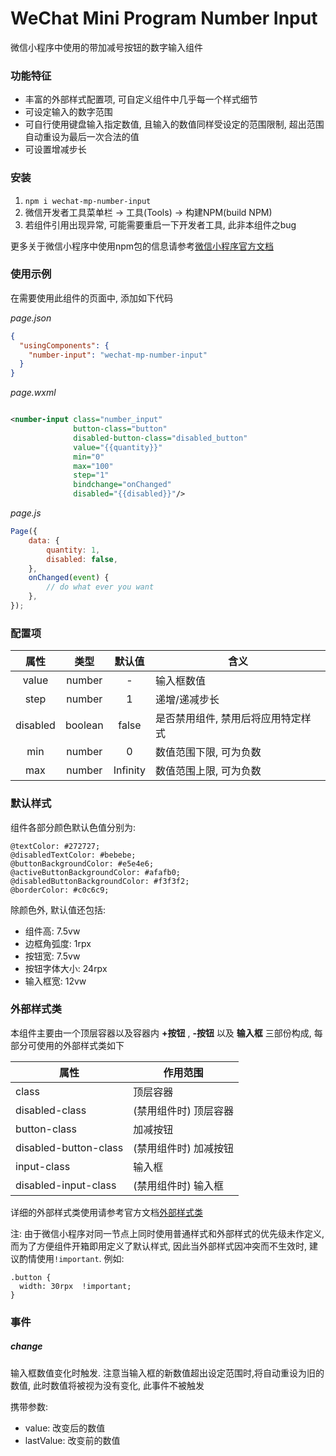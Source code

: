 # WeChat Mini Program Number Input

微信小程序中使用的带加减号按钮的数字输入组件

### 功能特征

- 丰富的外部样式配置项, 可自定义组件中几乎每一个样式细节
- 可设定输入的数字范围
- 可自行使用键盘输入指定数值, 且输入的数值同样受设定的范围限制, 超出范围自动重设为最后一次合法的值
- 可设置增减步长

### 安装

1. `npm i wechat-mp-number-input`
2. 微信开发者工具菜单栏 -> 工具(Tools) -> 构建NPM(build NPM)
3. 若组件引用出现异常, 可能需要重启一下开发者工具, 此非本组件之bug

更多关于微信小程序中使用npm包的信息请参考[微信小程序官方文档](https://developers.weixin.qq.com/miniprogram/dev/devtools/npm.html)

### 使用示例

在需要使用此组件的页面中, 添加如下代码

_page.json_

```json
{
  "usingComponents": {
    "number-input": "wechat-mp-number-input"
  }
}
```

_page.wxml_

```xml

<number-input class="number_input"
              button-class="button"
              disabled-button-class="disabled_button"
              value="{{quantity}}"
              min="0"
              max="100"
              step="1"
              bindchange="onChanged"
              disabled="{{disabled}}"/>
```

_page.js_

```javascript
Page({
    data: {
        quantity: 1,
        disabled: false,
    },
    onChanged(event) {
        // do what ever you want
    },
});
```

### 配置项

|    属性    |   类型    |   默认值    | 含义                 |
|:--------:|:-------:|:--------:|--------------------|
|  value   | number  |    -     | 输入框数值              |
|   step   | number  |    1     | 递增/递减步长            |
| disabled | boolean |  false   | 是否禁用组件, 禁用后将应用特定样式 |
|   min    | number  |    0     | 数值范围下限, 可为负数       |
|   max    | number  | Infinity | 数值范围上限, 可为负数       |

### 默认样式

组件各部分颜色默认色值分别为:

```less
@textColor: #272727;
@disabledTextColor: #bebebe;
@buttonBackgroundColor: #e5e4e6;
@activeButtonBackgroundColor: #afafb0;
@disabledButtonBackgroundColor: #f3f3f2;
@borderColor: #c0c6c9;
```

除颜色外, 默认值还包括:

- 组件高: 7.5vw
- 边框角弧度: 1rpx
- 按钮宽: 7.5vw
- 按钮字体大小: 24rpx
- 输入框宽: 12vw

### 外部样式类

本组件主要由一个顶层容器以及容器内 **+按钮** , **-按钮** 以及 **输入框** 三部份构成, 每部分可使用的外部样式类如下

| 属性                    | 作用范围         |
|-----------------------|--------------|
| class                 | 顶层容器         |
| disabled-class        | (禁用组件时) 顶层容器 |
| button-class          | 加减按钮         |
| disabled-button-class | (禁用组件时) 加减按钮 |
| input-class           | 输入框          |
| disabled-input-class  | (禁用组件时) 输入框  |

详细的外部样式类使用请参考官方文档[外部样式类](https://developers.weixin.qq.com/miniprogram/dev/framework/custom-component/wxml-wxss.html#%E5%A4%96%E9%83%A8%E6%A0%B7%E5%BC%8F%E7%B1%BB)

注: 由于微信小程序对同一节点上同时使用普通样式和外部样式的优先级未作定义, 而为了方便组件开箱即用定义了默认样式, 因此当外部样式因冲突而不生效时, 建议酌情使用`!important`. 例如:

```less
.button {
  width: 30rpx  !important;
}
```

### 事件

##### change
输入框数值变化时触发. 注意当输入框的新数值超出设定范围时,将自动重设为旧的数值, 此时数值将被视为没有变化, 此事件不被触发  

携带参数:
- value: 改变后的数值
- lastValue: 改变前的数值